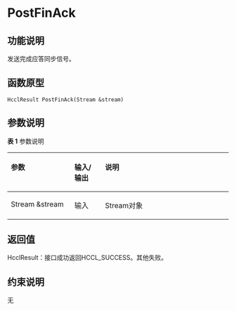 # PostFinAck<a name="ZH-CN_TOPIC_0000001994627280"></a>

## 功能说明<a name="zh-cn_topic_0000001956618613_section8546mcpsimp"></a>

发送完成应答同步信号。

## 函数原型<a name="zh-cn_topic_0000001956618613_section8543mcpsimp"></a>

```
HcclResult PostFinAck(Stream &stream)
```

## 参数说明<a name="zh-cn_topic_0000001956618613_section8549mcpsimp"></a>

**表 1**  参数说明

<a name="zh-cn_topic_0000001956618613_table8551mcpsimp"></a>
<table><thead align="left"><tr id="zh-cn_topic_0000001956618613_row8558mcpsimp"><th class="cellrowborder" valign="top" width="28.71%" id="mcps1.2.4.1.1"><p id="zh-cn_topic_0000001956618613_p8560mcpsimp"><a name="zh-cn_topic_0000001956618613_p8560mcpsimp"></a><a name="zh-cn_topic_0000001956618613_p8560mcpsimp"></a>参数</p>
</th>
<th class="cellrowborder" valign="top" width="13.86%" id="mcps1.2.4.1.2"><p id="zh-cn_topic_0000001956618613_p8562mcpsimp"><a name="zh-cn_topic_0000001956618613_p8562mcpsimp"></a><a name="zh-cn_topic_0000001956618613_p8562mcpsimp"></a>输入/输出</p>
</th>
<th class="cellrowborder" valign="top" width="57.43000000000001%" id="mcps1.2.4.1.3"><p id="zh-cn_topic_0000001956618613_p8564mcpsimp"><a name="zh-cn_topic_0000001956618613_p8564mcpsimp"></a><a name="zh-cn_topic_0000001956618613_p8564mcpsimp"></a>说明</p>
</th>
</tr>
</thead>
<tbody><tr id="zh-cn_topic_0000001956618613_row8566mcpsimp"><td class="cellrowborder" valign="top" width="28.71%" headers="mcps1.2.4.1.1 "><p id="zh-cn_topic_0000001956618613_p8568mcpsimp"><a name="zh-cn_topic_0000001956618613_p8568mcpsimp"></a><a name="zh-cn_topic_0000001956618613_p8568mcpsimp"></a>Stream &amp;stream</p>
</td>
<td class="cellrowborder" valign="top" width="13.86%" headers="mcps1.2.4.1.2 "><p id="zh-cn_topic_0000001956618613_p8570mcpsimp"><a name="zh-cn_topic_0000001956618613_p8570mcpsimp"></a><a name="zh-cn_topic_0000001956618613_p8570mcpsimp"></a>输入</p>
</td>
<td class="cellrowborder" valign="top" width="57.43000000000001%" headers="mcps1.2.4.1.3 "><p id="zh-cn_topic_0000001956618613_p8572mcpsimp"><a name="zh-cn_topic_0000001956618613_p8572mcpsimp"></a><a name="zh-cn_topic_0000001956618613_p8572mcpsimp"></a>Stream对象</p>
</td>
</tr>
</tbody>
</table>

## 返回值<a name="zh-cn_topic_0000001956618613_section8573mcpsimp"></a>

HcclResult：接口成功返回HCCL\_SUCCESS。其他失败。

## 约束说明<a name="zh-cn_topic_0000001956618613_section8576mcpsimp"></a>

无

